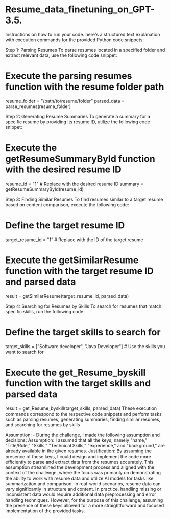 # Resume_data_finetuning_on_GPT-3.5.
Instructions on how to run your code.
here's a structured text explanation with execution commands for the provided Python code snippets:

Step 1: Parsing Resumes
To parse resumes located in a specified folder and extract relevant data, use the following code snippet:
# Execute the parsing resumes function with the resume folder path
resume_folder = "/path/to/resume/folder"
parsed_data = parse_resumes(resume_folder)

Step 2: Generating Resume Summaries
To generate a summary for a specific resume by providing its resume ID, utilize the following code 
snippet:
# Execute the getResumeSummaryById function with the desired resume ID
resume_id = "1"  # Replace with the desired resume ID
summary = getResumeSummaryById(resume_id)

Step 3: Finding Similar Resumes
To find resumes similar to a target resume based on content comparison, execute the following code:
# Define the target resume ID
target_resume_id = "1” # Replace with the ID of the target resume
# Execute the getSimilarResume function with the target resume ID and parsed data
result = getSimilarResume(target_resume_id, parsed_data)

Step 4: Searching for Resumes by Skills
To search for resumes that match specific skills, run the following code:
# Define the target skills to search for
target_skills = ["Software developer", "Java Developer"]  # Use the skills you want to search for
# Execute the get_Resume_byskill function with the target skills and parsed data
result = get_Resume_byskill(target_skills, parsed_data)
These execution commands correspond to the respective code snippets and perform tasks such as parsing resumes, generating summaries, finding similar resumes, and searching for resumes by skills


Assumption: -
During the challenge, I made the following assumption and decisions:
Assumption: I assumed that all the keys, namely "name," "Title/Role," "Skills," "Technical Skills," "experience," and "background," are already available in the given resumes.
Justification: By assuming the presence of these keys, I could design and implement the code more efficiently to parse and extract data from the resumes accurately. This assumption streamlined the development process and aligned with the context of the challenge, where the focus was primarily on demonstrating the ability to work with resume data and utilize AI models for tasks like summarization and comparison.
In real-world scenarios, resume data can vary significantly in structure and content. In practice, handling missing or inconsistent data would require additional data preprocessing and error handling techniques. However, for the purpose of this challenge, assuming the presence of these keys allowed for a more straightforward and focused implementation of the provided tasks.
